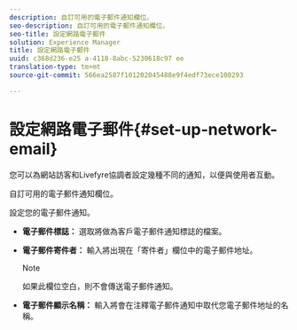 ```yaml
---
description: 自訂可用的電子郵件通知欄位。
seo-description: 自訂可用的電子郵件通知欄位。
seo-title: 設定網路電子郵件
solution: Experience Manager
title: 設定網路電子郵件
uuid: c368d236-e25 a-4118-8abc-5230618c97 ee
translation-type: tm+mt
source-git-commit: 566ea2587f101202045488e9f4edf73ece100293

---
```



# 設定網路電子郵件{#set-up-network-email}

您可以為網站訪客和Livefyre協調者設定幾種不同的通知，以便與使用者互動。

自訂可用的電子郵件通知欄位。

設定您的電子郵件通知。

* **電子郵件標誌：** 選取將做為客戶電子郵件通知標誌的檔案。
* **電子郵件寄件者：** 輸入將出現在「寄件者」欄位中的電子郵件地址。

   >[!NOTE]
   >
   >如果此欄位空白，則不會傳送電子郵件通知。

* **電子郵件顯示名稱：** 輸入將會在注釋電子郵件通知中取代您電子郵件地址的名稱。

